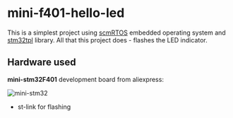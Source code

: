 mini-f401-hello-led
====================

This is a simplest project using [scmRTOS][scmrtos] embedded operating system and [stm32tpl][stm32tpl] library.
All that this project does - flashes the LED indicator.

## Hardware used
**mini-stm32F401** development board from aliexpress:

![mini-stm32][picture]

* st-link for flashing

[scmrtos]: https://github.com/scmrtos/scmrtos
[stm32tpl]: https://github.com/antongus/stm32tpl
[picture]: https://user-images.githubusercontent.com/6680984/99914051-cad19880-2d1c-11eb-9186-0a97594aa1d6.jpg